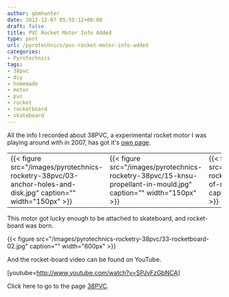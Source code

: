 ```yaml
---
author: gbmhunter
date: 2012-12-07 05:55:12+00:00
draft: false
title: PVC Rocket Motor Info Added
type: post
url: /pyrotechnics/pvc-rocket-motor-info-added
categories:
- Pyrotechnics
tags:
- 38pvc
- diy
- homemade
- motor
- pvc
- rocket
- rocketboard
- skateboard
---
```


All the info I recorded about 38PVC, a experimental rocket motor I was playing around with in 2007, has got it's [own page](http://blog.mbedded.ninja/pyrotechnics/rocketry/projects/38pvc).
<table style="width: 500px;" border="0" class="aligncenter" >
<tbody >
<tr >

<td >{{< figure src="/images/pyrotechnics-rocketry-38pvc/03-anchor-holes-and-disk.jpg" caption=""  width="150px" >}}
</td>

<td >{{< figure src="/images/pyrotechnics-rocketry-38pvc/15-knsu-propellant-in-mould.jpg" caption=""  width="150px" >}}
</td>

<td >{{< figure src="/images/pyrotechnics-rocketry-38pvc/27-end-of-rocket-with-ignitor.jpg" caption=""  width="150px" >}}
</td>
</tr>
</tbody>
</table>
This motor got lucky enough to be attached to skateboard, and rocket-board was born.

{{< figure src="/images/pyrotechnics-rocketry-38pvc/33-rocketboard-02.jpg" caption=""  width="600px" >}}

And the rocket-board video can be found on YouTube.

[youtube=http://www.youtube.com/watch?v=SPJvFzGbNCA]

Click here to go to the page [38PVC](http://blog.mbedded.ninja/pyrotechnics/rocketry/projects/38pvc).
